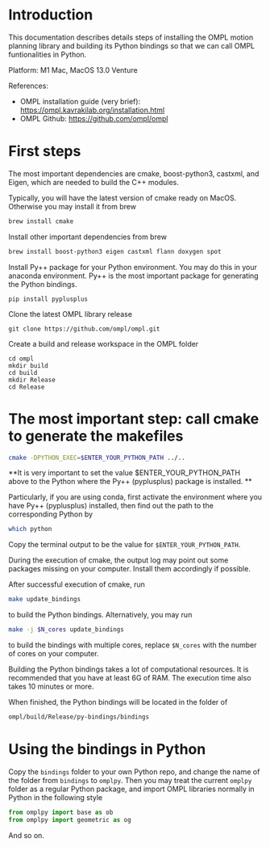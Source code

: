 # Introduction
This documentation describes details steps of installing the OMPL motion planning library and building its Python bindings so that we can call OMPL funtionalities in Python.

Platform: M1 Mac, MacOS 13.0 Venture

References: 

- OMPL installation guide (very brief): https://ompl.kavrakilab.org/installation.html
- OMPL Github: https://github.com/ompl/ompl

# First steps

The most important dependencies are cmake, boost-python3, castxml, and Eigen, which are needed to build the C++ modules. 

Typically, you will have the latest version of cmake ready on MacOS. Otherwise  you may install it from brew

``` sh 
brew install cmake
```

Install other important dependencies from brew

```sh
brew install boost-python3 eigen castxml flann doxygen spot
```

Install Py++ package for your Python environment. You may do this in your anaconda environment. Py++ is the most important package for generating the  Python bindings.

``` 
pip install pyplusplus
```

Clone the latest OMPL library release

``` 
git clone https://github.com/ompl/ompl.git
```

Create a build and release workspace in the OMPL folder

``` shell
cd ompl
mkdir build
cd build
mkdir Release
cd Release
```

# The most important step: call cmake to generate the makefiles 

``` sh
cmake -DPYTHON_EXEC=$ENTER_YOUR_PYTHON_PATH ../..
```

**It is very important to set the value $ENTER_YOUR_PYTHON_PATH above to the Python where the Py++ (pyplusplus) package is installed. **

Particularly, if you are using conda, first activate the environment where you have Py++ (pyplusplus) installed, then find out the path to the corresponding Python by

``` sh
which python
```

Copy the terminal output to be the value for ``$ENTER_YOUR_PYTHON_PATH``.

During the execution of cmake, the output log may point out some packages missing on your computer. Install them accordingly if possible.

After successful execution of cmake, run

``` sh make -j 4 update_bindings
make update_bindings
```

to build the Python bindings. Alternatively, you may run

```sh 
make -j $N_cores update_bindings
```

to build the bindings with multiple cores, replace `$N_cores` with the number of cores on your computer.

Building the Python bindings takes a lot of computational resources. It is recommended that you have at least 6G of RAM. The execution time also takes 10 minutes or more.

When finished, the Python bindings will be located in the folder of

```sh
ompl/build/Release/py-bindings/bindings
```

# Using the bindings in Python

Copy the `bindings` folder to your own Python repo, and change the name of the folder from ``bindings`` to ``omplpy``. Then you may treat the current ``omplpy`` folder as a regular Python package, and import OMPL libraries normally in Python in the following style

```python
from omplpy import base as ob
from omplpy import geometric as og
```

And so on.
